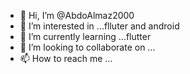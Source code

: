 - 👋 Hi, I’m @AbdoAlmaz2000
- 👀 I’m interested in ...flluter and android     
- 🌱 I’m currently learning ...flutter
- 💞️ I’m looking to collaborate on ...
- 📫 How to reach me ...

<!---
AbdoAlmaz2000/AbdoAlmaz2000 is a ✨ special ✨ repository because its `README.md` (this file) appears on your GitHub profile.
You can click the Preview link to take a look at your changes.
--->
